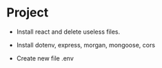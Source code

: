 # Project

- Install react and delete useless files.

- Install dotenv, express, morgan, mongoose, cors

* Create new file .env
